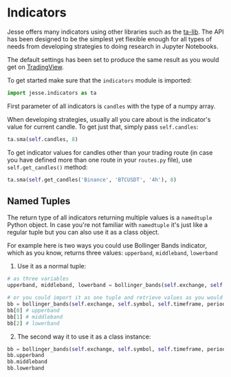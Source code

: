 # Indicators

Jesse offers many indicators using other libraries such as the [ta-lib](http://ta-lib.org). The API has been designed to be the simplest yet flexible enough for all types of needs from developing strategies to doing research in Jupyter Notebooks.

The default settings has been set to produce the same result as you would get on [TradingView](http://tradingview.com).

To get started make sure that the `indicators` module is imported:

```py
import jesse.indicators as ta
```

First parameter of all indicators is `candles` with the type of a numpy array. 

When developing strategies, usually all you care about is the indicator's value for current candle. To get just that, simply pass `self.candles`:

```py
ta.sma(self.candles, 8)
```

To get indicator values for candles other than your trading route (in case you have defined more than one route in your `routes.py` file), use `self.get_candles()` method:

```py
ta.sma(self.get_candles('Binance', 'BTCUSDT', '4h'), 8)
```

## Named Tuples

The return type of all indicators returning multiple values is a `namedtuple` Python object. In case you're not familiar with `namedtuple` it's just like a regular tuple but you can also use it as a class object. 

For example here is two ways you could use Bollinger Bands indicator, which as you know, returns three values: `upperband`, `middleband`, `lowerband`

1. Use it as a normal tuple:
```py
# as three variables
upperband, middleband, lowerband = bollinger_bands(self.exchange, self.symbol, self.timeframe, period=20)

# or you could import it as one tuple and retrieve values as you would from a tuple:
bb = bollinger_bands(self.exchange, self.symbol, self.timeframe, period=20)
bb[0] # upperband
bb[1] # middleband
bb[2] # lowerband
```

2. The second way it to use it as a class instance:
```py
bb = bollinger_bands(self.exchange, self.symbol, self.timeframe, period=20)
bb.upperband
bb.middleband
bb.lowerband
```
